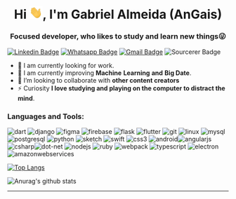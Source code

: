<h1 align="center">Hi <img src="https://raw.githubusercontent.com/ABSphreak/ABSphreak/master/gifs/Hi.gif" width="30px">,  I'm Gabriel Almeida (AnGais)</h1>
<h3 align="center">Focused developer, who likes to study and learn new things😜</h3>

[![Linkedin Badge](https://img.shields.io/badge/-Linkedin-6633cc?style=flat-square&logo=Linkedin&color=14274e&link=https://www.linkedin.com/in/eduarddojose/)](https://www.linkedin.com/in/gabrieldealmeidapires/)
[![Whatsapp Badge](https://img.shields.io/badge/-WhatsApp-6633cc?style=flat-square&logo=Whatsapp&color=14274e&link=https://whats.link/eduardojose)](https://whats.link/angais)
[![Gmail Badge](https://img.shields.io/badge/-Gmail-c14438?style=flat-square&logo=Gmail&color=14274e&link=mailto:duduxss3@gmail.com)](mailto:angaisdev@gmail.com)
![Sourcerer Badge](https://img.shields.io/badge/-Sourcerer.io-6633cc?style=flat-square&logo=appveyor&color=14274e&link=https://sourcerer.io/angais)

- 🔭 I am currently looking for work.
- 🌱 I am currently improving **Machine**  **Learning** **and** **Big Date**.
- 👯 I’m looking to collaborate with **other content creators**
- ⚡ Curiosity **I love studying and playing on the computer to distract the mind**.

### Languages and Tools:

<p align="left"><img src="https://www.vectorlogo.zone/logos/dartlang/dartlang-icon.svg" alt="dart" width="22" height="22"/> <img src="https://devicons.github.io/devicon/devicon.git/icons/django/django-original.svg" alt="django" width="22" height="22"/> <img src="https://www.vectorlogo.zone/logos/figma/figma-icon.svg" alt="figma" width="22" height="22"/> <img src="https://www.vectorlogo.zone/logos/firebase/firebase-icon.svg" alt="firebase" width="22" height="22"/> <img src="https://www.vectorlogo.zone/logos/pocoo_flask/pocoo_flask-icon.svg" alt="flask" width="22" height="22"/> <img src="https://www.vectorlogo.zone/logos/flutterio/flutterio-icon.svg" alt="flutter" width="22" height="22"/> <img src="https://www.vectorlogo.zone/logos/git-scm/git-scm-icon.svg" alt="git" width="22" height="22"/> <img src="https://devicons.github.io/devicon/devicon.git/icons/linux/linux-original.svg" alt="linux" width="22" height="22"/> <img src="https://devicons.github.io/devicon/devicon.git/icons/mysql/mysql-original-wordmark.svg" alt="mysql" width="22" height="22"/> <img src="https://devicons.github.io/devicon/devicon.git/icons/postgresql/postgresql-original-wordmark.svg" alt="postgresql" width="22" height="22"/> <img src="https://devicons.github.io/devicon/devicon.git/icons/python/python-original.svg" alt="python" width="22" height="22"/> <img src="https://www.vectorlogo.zone/logos/sketchapp/sketchapp-icon.svg" alt="sketch" width="22" height="22"/> <img src="https://devicons.github.io/devicon/devicon.git/icons/swift/swift-original-wordmark.svg" alt="swift" width="22" height="22"/> <img src="https://devicons.github.io/devicon/devicon.git/icons/css3/css3-original-wordmark.svg" alt="css3" width="22" height="22"/> <img src="https://devicons.github.io/devicon/devicon.git/icons/android/android-original.svg" alt="android" width="22" height="22"/><img src="https://devicons.github.io/devicon/devicon.git/icons/angularjs/angularjs-original.svg" alt="angularjs" width="22" height="22"/> <img src="https://devicons.github.io/devicon/devicon.git/icons/csharp/csharp-original.svg" alt="csharp" width="22" height="22"/><img src="https://devicons.github.io/devicon/devicon.git/icons/dot-net/dot-net-original.svg" alt="dot-net" width="22" height="22"/> <img src="https://devicons.github.io/devicon/devicon.git/icons/nodejs/nodejs-original.svg" alt="nodejs" width="22" height="22"/> <img src="https://devicons.github.io/devicon/devicon.git/icons/ruby/ruby-original.svg" alt="ruby" width="22" height="22"/> <img src="https://devicons.github.io/devicon/devicon.git/icons/webpack/webpack-original.svg" alt="webpack" width="22" height="22"/> <img src="https://devicons.github.io/devicon/devicon.git/icons/typescript/typescript-original.svg" alt="typescript" width="22" height="22"/> <img src="https://devicons.github.io/devicon/devicon.git/icons/electron/electron-original.svg" alt="electron" width="22" height="22"/> <img src="https://devicons.github.io/devicon/devicon.git/icons/amazonwebservices/amazonwebservices-original.svg" alt="amazonwebservices" width="22" height="22"/> </p>

[![Top Langs](https://github-readme-stats.vercel.app/api/top-langs/?username=angais&layout=compact)](https://github.com/anuraghazra/github-readme-stats)

![Anurag's github stats](https://github-readme-stats.vercel.app/api?username=angais) 



<hr>
